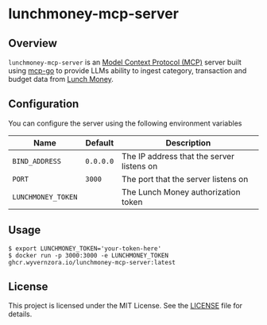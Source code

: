 # lunchmoney-mcp-server

## Overview

`lunchmoney-mcp-server` is an [Model Context Protocol (MCP)](https://modelcontextprotocol.io) server built
using [mcp-go](https://github.com/mark3labs/mcp-go) to provide LLMs ability to ingest category, transaction
and budget data from [Lunch Money](https://lunchmoney.app/).

## Configuration
You can configure the server using the following environment variables

| Name               | Default   | Description                               |
| ------------------ | --------- | ----------------------------------------- |
| `BIND_ADDRESS`     | `0.0.0.0` | The IP address that the server listens on |
| `PORT`             | `3000`    | The port that the server listens on       |
| `LUNCHMONEY_TOKEN` |           | The Lunch Money authorization token       |

## Usage
```
$ export LUNCHMONEY_TOKEN='your-token-here'
$ docker run -p 3000:3000 -e LUNCHMONEY_TOKEN ghcr.wyvernzora.io/lunchmoney-mcp-server:latest
```

## License
This project is licensed under the MIT License. See the [LICENSE](LICENSE) file for details.
